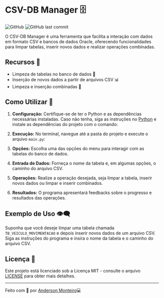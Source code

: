 # CSV-DB Manager 🗄️

![GitHub](https://img.shields.io/github/license/seu-usuario/csv-db-manager)
![GitHub last commit](https://img.shields.io/github/last-commit/seu-usuario/csv-db-manager)

O CSV-DB Manager é uma ferramenta que facilita a interação com dados em formato CSV e bancos de dados Oracle, oferecendo funcionalidades para limpar tabelas, inserir novos dados e realizar operações combinadas.

## Recursos 🚀

- Limpeza de tabelas no banco de dados 🧹
- Inserção de novos dados a partir de arquivos CSV 📊
- Limpeza e inserção combinadas 🔄

## Como Utilizar 📝

1. **Configuração:**
   Certifique-se de ter o Python e as dependências necessárias instaladas. Caso não tenha, siga as instruções no [Python](https://www.python.org/downloads/) e instale as dependências do projeto com o comando:


2. **Execução:**
No terminal, navegue até a pasta do projeto e execute o arquivo `main.py`:


3. **Opções:**
Escolha uma das opções do menu para interagir com as tabelas do banco de dados.

4. **Entrada de Dados:**
Forneça o nome da tabela e, em algumas opções, o caminho do arquivo CSV.

5. **Operações:**
Realize a operação desejada, seja limpar a tabela, inserir novos dados ou limpar e inserir combinados.

6. **Resultados:**
O programa apresentará feedbacks sobre o progresso e resultados das operações.

## Exemplo de Uso 👁️‍🗨️

Suponha que você deseje limpar uma tabela chamada `TB_VEICULO_MOVIMENTACAO` e depois inserir novos dados de um arquivo CSV. Siga as instruções do programa e insira o nome da tabela e o caminho do arquivo CSV.

## Licença 📜

Este projeto está licenciado sob a Licença MIT - consulte o arquivo [LICENSE](LICENSE) para obter mais detalhes.

---

Feito com 💪 por [Anderson Monteiro](https://github.com/Draken573)💻
